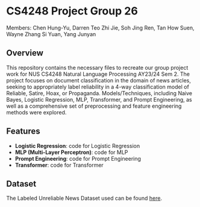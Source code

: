 # CS4248 Project Group 26

Members: Chen Hung-Yu, Darren Teo Zhi Jie, Soh Jing Ren,
 Tan How Suen, Wayne Zhang Si Yuan, Yang Junyan

## Overview
This repository contains the necessary files to recreate our group project work for NUS CS4248 Natural Language Processing AY23/24 Sem 2.
The project focuses on document classification in the domain of news articles, seeking to appropriately label reliability in a 4-way classification model of Reliable, Satire, Hoax, or Propaganda.
Models/Techniques, including Naive Bayes, Logistic Regression, MLP, Transformer, and Prompt Engineering, as well as a comprehensive set of preprocessing and feature engineering methods were explored. 

## Features
- **Logistic Regression**: code for Logistic Regression
- **MLP (Multi-Layer Perceptron)**: code for MLP
- **Prompt Engineering**: code for Prompt Engineering 
- **Transformer**: code for Transformer

## Dataset 
The Labeled Unreliable News Dataset used can be found [here](https://github.com/BUPT-GAMMA/CompareNet_FakeNewsDetection/releases/tag/dataset). 

